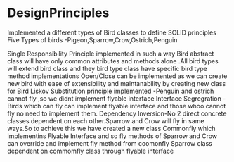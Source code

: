 # DesignPrinciples
Implemented a different types of Bird classes to define SOLID principles
Five Types of birds -Pigeon,Sparrow,Crow,Ostrich,Penguin

Single Responsibility Principle implemented in such a way Bird abstract class will have only common attributes and methods alone .All bird types will extend bird class
and they bird type class have specific bird type method implementations
Open/Close can be implemented as we can create new bird with ease of extensibility and maintanability by creating new class for Bird
Liskov Substitution principle implemented -Penguin and ostrich cannot fly ,so we didnt implement flyable interface 
Interface Segregration -Birds which can fly can implement flyable interface and those whoo cannot fly no need to implement them.
Dependency Inversion-No 2 direct concrete classes dependent on each other.Sparrow and Crow will fly in same ways.So to achieve this we have created a new class Commonfly 
which implementins Flyable Interface and so fly methods of Sparrow and Crow can override and implement fly method from coomonfly
Sparrow class dependent on commomfly class through flyable interface
